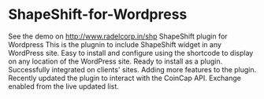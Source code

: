 # ShapeShift-for-Wordpress
See the demo on http://www.radelcorp.in/shp
ShapeShift plugin for Wordpress
This is the plugnin to include ShapeShift widget in any WordPress site.
Easy to install and configure using the shortcode to display on any location of the WordPress site.
Ready to install as a plugin. Successfully integrated on clients' sites. Adding more features to the plugin.
Recently updated the plugin to interact with the CoinCap API. Exchange enabled from the live updated list.
